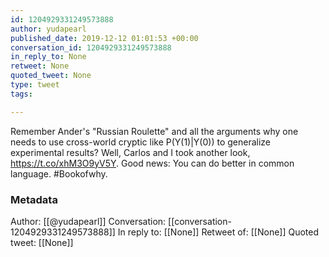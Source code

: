 ```yaml
---
id: 1204929331249573888
author: yudapearl
published_date: 2019-12-12 01:01:53 +00:00
conversation_id: 1204929331249573888
in_reply_to: None
retweet: None
quoted_tweet: None
type: tweet
tags:

---
```


Remember Ander's "Russian Roulette" and all the arguments why one needs to use cross-world cryptic like P(Y(1)|Y(0)) to generalize experimental results? Well, Carlos and I took another look, https://t.co/xhM3O9yV5Y. Good news: You can do better in common language. #Bookofwhy.

### Metadata

Author: [[@yudapearl]]
Conversation: [[conversation-1204929331249573888]]
In reply to: [[None]]
Retweet of: [[None]]
Quoted tweet: [[None]]
